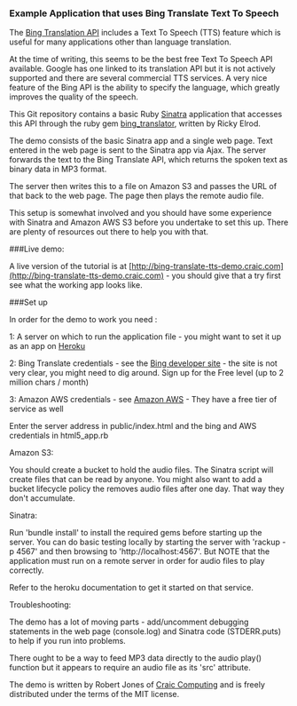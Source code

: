 ### Example Application that uses Bing Translate Text To Speech

The [Bing Translation API](http://www.microsoft.com/en-us/translator/developers.aspx) includes a Text To Speech (TTS) feature which is useful for many applications other than language translation.

At the time of writing, this seems to be the best free Text To Speech API available. Google has one linked to its translation API but it is not actively supported and there are several commercial TTS services. A very nice feature of the Bing API is the ability to specify the language, which greatly improves the quality of the speech.

This Git repository contains a basic Ruby [Sinatra](http://www.sinatrarb.com/) application that accesses this API through the ruby gem [bing_translator](https://github.com/CodeBlock/bing_translator-gem), written by Ricky Elrod.

The demo consists of the basic Sinatra app and a single web page. Text entered in the web page is sent to the Sinatra app via Ajax. The server forwards the text to the Bing Translate API, which returns the spoken text as binary data in MP3 format.

The server then writes this to a file on Amazon S3 and passes the URL of that back to the web page. The page then plays the remote audio file.


This setup is somewhat involved and you should have some experience with Sinatra and Amazon AWS S3 before you undertake to set this up. There are plenty of resources out there to help you with that.


###Live demo:

A live version of the tutorial is at [http://bing-translate-tts-demo.craic.com](http://bing-translate-tts-demo.craic.com) - you should give that a try first see what the working app looks like.


###Set up

In order for the demo to work you need :

1: A server on which to run the application file - you might want to set it up as an app on [Heroku](http://heroku.com)

2: Bing Translate credentials - see the [Bing developer site](https://datamarket.azure.com/dataset/1899a118-d202-492c-aa16-ba21c33c06cb) - the site is not very clear, you might need to dig around. Sign up for the Free level (up to 2 million chars / month)

3: Amazon AWS credentials - see [Amazon AWS](http://aws.amazon.com/) - They have a free tier of service as well

Enter the server address in public/index.html and the bing and AWS credentials in html5_app.rb


Amazon S3:

You should create a bucket to hold the audio files. The Sinatra script will create files that can be read by anyone. You might also want to add a bucket lifecycle policy the removes audio files after one day. That way they don't accumulate.

Sinatra:

Run 'bundle install' to install the required gems before starting up the server. You can do basic testing locally by starting the server with 'rackup -p 4567' and then browsing to 'http://localhost:4567'. But NOTE that the application must run on a remote server in order for audio files to play correctly.

Refer to the heroku documentation to get it started on that service.

Troubleshooting:

The demo has a lot of moving parts - add/uncomment debugging statements in the web page (console.log) and Sinatra code (STDERR.puts) to help if you run into problems.

There ought to be a way to feed MP3 data directly to the audio play() function but it appears to require an audio file as its 'src' attribute.


The demo is written by Robert Jones of [Craic Computing](http://craic.com) and is freely distributed under the terms of the MIT license.



